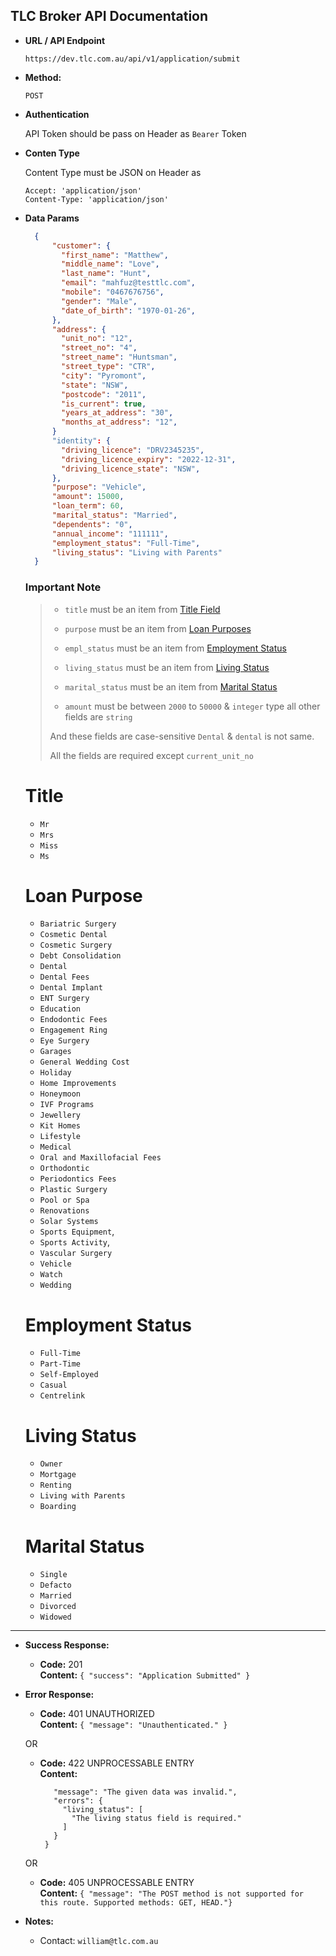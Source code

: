 **TLC Broker API Documentation**
----

* **URL / API Endpoint**

  `https://dev.tlc.com.au/api/v1/application/submit`

* **Method:**

  `POST`
  
*  **Authentication**
    
    API Token should be pass on Header
    as `Bearer` Token

*  **Conten Type**
    
    Content Type must be JSON on Header
    as 
    ```
    Accept: 'application/json'
    Content-Type: 'application/json'
    ```

* **Data Params**

  ```json
    {
        "customer": {
          "first_name": "Matthew",
          "middle_name": "Love",
          "last_name": "Hunt",
          "email": "mahfuz@testtlc.com",
          "mobile": "0467676756",
          "gender": "Male",
          "date_of_birth": "1970-01-26",
        },
        "address": {
          "unit_no": "12",
          "street_no": "4",
          "street_name": "Huntsman",
          "street_type": "CTR",
          "city": "Pyromont",
          "state": "NSW",
          "postcode": "2011",
          "is_current": true,
          "years_at_address": "30",
          "months_at_address": "12",
        }
        "identity": {
          "driving_licence": "DRV2345235",
          "driving_licence_expiry": "2022-12-31",
          "driving_licence_state": "NSW",
        },
        "purpose": "Vehicle",
        "amount": 15000,
        "loan_term": 60,
        "marital_status": "Married",
        "dependents": "0",
        "annual_income": "111111",
        "employment_status": "Full-Time",
        "living_status": "Living with Parents"
    }
  ```
  
  ### Important Note
  > * `title` must be an item from [Title Field](#title)
  >
  > * `purpose` must be an item from [Loan Purposes](#loan-purpose)
  > 
  > * `empl_status` must be an item from [Employment Status](#employment-status)
  >
  > * `living_status` must be an item from [Living Status](#living-status)
  >
  > * `marital_status` must be an item from [Marital Status](#marital-status)
  >
  > * `amount` must be between `2000` to `50000` & `integer` type all other fields are `string`
  > 
  > And these fields are case-sensitive `Dental` & `dental` is not same.
  >
  > All the fields are required except `current_unit_no`

  
  # Title
    * `Mr`
    * `Mrs`
    * `Miss`
    * `Ms`
  
  # Loan Purpose
    * `Bariatric Surgery`
    * `Cosmetic Dental`
    * `Cosmetic Surgery`
    * `Debt Consolidation`
    * `Dental`
    * `Dental Fees`
    * `Dental Implant`
    * `ENT Surgery`
    * `Education`
    * `Endodontic Fees`
    * `Engagement Ring`
    * `Eye Surgery`
    * `Garages`
    * `General Wedding Cost`
    * `Holiday`
    * `Home Improvements`
    * `Honeymoon`
    * `IVF Programs`
    * `Jewellery`
    * `Kit Homes`
    * `Lifestyle`
    * `Medical`
    * `Oral and Maxillofacial Fees`
    * `Orthodontic`
    * `Periodontics Fees`
    * `Plastic Surgery`
    * `Pool or Spa`
    * `Renovations`
    * `Solar Systems`
    * `Sports Equipment`,
    * `Sports Activity`,
    * `Vascular Surgery`
    * `Vehicle`
    * `Watch`
    * `Wedding`
   
  # Employment Status
    * `Full-Time`
    * `Part-Time`
    * `Self-Employed`
    * `Casual`
    * `Centrelink`

  # Living Status
    * `Owner`
    * `Mortgage`
    * `Renting`
    * `Living with Parents`
    * `Boarding`
    
  # Marital Status
    * `Single`
    * `Defacto`
    * `Married`
    * `Divorced`
    * `Widowed`

---

* **Success Response:**
  * **Code:** 201 <br />
    **Content:** `{ "success": "Application Submitted" }`
 
* **Error Response:**
  * **Code:** 401 UNAUTHORIZED <br />
    **Content:** `{ "message": "Unauthenticated." }`

  OR

  * **Code:** 422 UNPROCESSABLE ENTRY <br />
    **Content:** 
    ```{
       "message": "The given data was invalid.",
       "errors": {
         "living_status": [
           "The living status field is required."
         ]
       }
     }
  
  OR

  * **Code:** 405 UNPROCESSABLE ENTRY <br />
    **Content:** `{ "message": "The POST method is not supported for this route. Supported methods: GET, HEAD."}`

* **Notes:**

    * Contact: `william@tlc.com.au`

